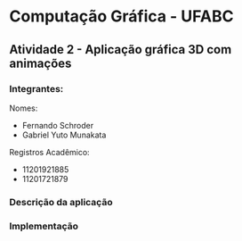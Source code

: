 # Computação Gráfica - UFABC
## Atividade 2 - Aplicação gráfica 3D com animações

### Integrantes:
Nomes:
- Fernando Schroder
- Gabriel Yuto Munakata

Registros Acadêmico:
- 11201921885
- 11201721879

### Descrição da aplicação

### Implementação
